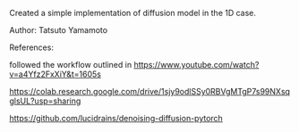 Created a simple implementation of diffusion model in the 1D case.

Author: Tatsuto Yamamoto

References:

followed the workflow outlined in https://www.youtube.com/watch?v=a4Yfz2FxXiY&t=1605s

https://colab.research.google.com/drive/1sjy9odlSSy0RBVgMTgP7s99NXsqglsUL?usp=sharing

https://github.com/lucidrains/denoising-diffusion-pytorch
